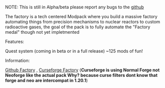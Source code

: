 NOTE: This is still in Alpha/beta please report any bugs to the [github](https://github.com/Derek1256/TheFactory/tree/main)

The factory is a tech centered Modpack where you build a massive factory automating things from precision mechanisms to nuclear reactors to custom radioactive gases, the goal of the pack is to fully automate the "Factory medal" though not yet impletmented

Features:

Quest system (coming in beta or in a full release)
~125 mods of fun!

Information:

[Github Factory](https://github.com/Derek1256/TheFactory/tree/main)
, [Curseforge Factory](https://www.curseforge.com/minecraft/modpacks/thefactory1) (**Curseforge is using Normal Forge not Neoforge like the actual pack Why? because curse filters dont know that forge and neo are intercompat in 1.20.1**)
